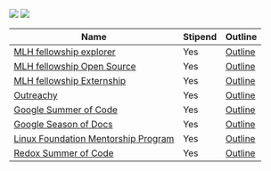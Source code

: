 ![](https://developers.google.com/open-source/gsoc/resources/downloads/GSoC-icon.svg)
![](https://img.shields.io/badge/-Open--source%20internship%20program's-blue)



| Name                                    | Stipend |Outline           |
|-----------------------------------------|-------------|-----------------|
| [MLH fellowship explorer](https://fellowship.mlh.io/programs/explorer) | Yes | [Outline](https://fellowship.mlh.io/programs/explorer) |
| [MLH fellowship Open Source](https://fellowship.mlh.io/programs/open-source) | Yes | [Outline](https://fellowship.mlh.io/programs/open-source) |
| [MLH fellowship Externship](https://fellowship.mlh.io/programs/externship) | Yes | [Outline](https://fellowship.mlh.io/programs/externship) |
| [Outreachy](https://www.outreachy.org/) | Yes | [Outline](https://www.outreachy.org/docs/applicant/#outreachy-schedule) |
| [Google Summer of Code](https://summerofcode.withgoogle.com/) | Yes | [Outline](https://summerofcode.withgoogle.com/how-it-works/) |
| [Google Season of Docs](https://developers.google.com/season-of-docs) | Yes | [Outline](https://developers.google.com/season-of-docs/docs/timeline) |
| [Linux Foundation Mentorship Program ](https://wiki.lfnetworking.org/display/LN/LFN+Mentorship+Program) | Yes | [Outline](https://wiki.lfnetworking.org/display/LN/LFN+Mentorship+Program#LFNMentorshipProgram-SummerPT(Part-Time)MenteeSchedule) |
| [Redox Summer of Code](https://www.redox-os.org/rsoc/) | Yes | [Outline](https://www.redox-os.org/rsoc/) |

